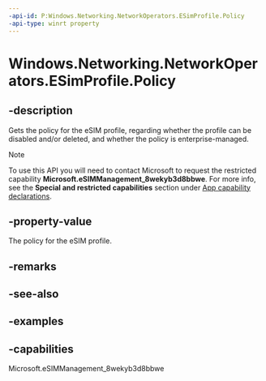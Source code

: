 ```yaml
---
-api-id: P:Windows.Networking.NetworkOperators.ESimProfile.Policy
-api-type: winrt property
---
```


<!-- Property syntax.
public ESimProfilePolicy Policy { get; }
-->

# Windows.Networking.NetworkOperators.ESimProfile.Policy

## -description
Gets the policy for the eSIM profile, regarding whether the profile can be disabled and/or deleted, and whether the policy is enterprise-managed.

> [!NOTE]
> To use this API you will need to contact Microsoft to request the restricted capability **Microsoft.eSIMManagement_8wekyb3d8bbwe**. For more info, see the **Special and restricted capabilities** section under [App capability declarations](/windows/uwp/packaging/app-capability-declarations?branch=live).

## -property-value
The policy for the eSIM profile.

## -remarks

## -see-also

## -examples

## -capabilities
Microsoft.eSIMManagement_8wekyb3d8bbwe
